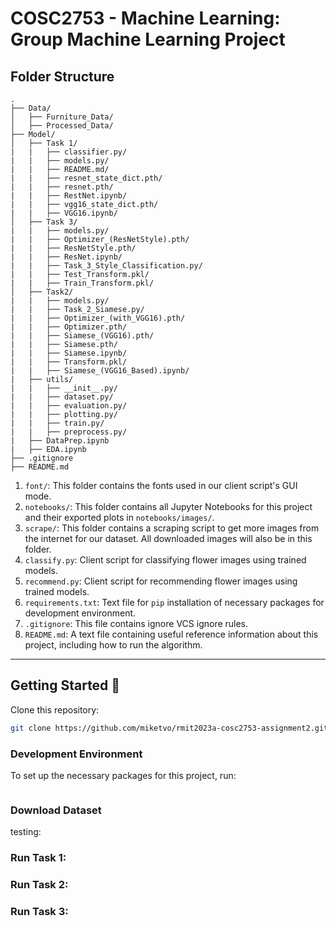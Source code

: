 # COSC2753 - Machine Learning: Group Machine Learning Project

## Folder Structure


```
.
├── Data/
│   ├── Furniture_Data/
│   ├── Processed_Data/
├── Model/
│   ├── Task 1/
|   |   ├── classifier.py/
|   |   ├── models.py/
|   |   ├── README.md/
|   |   ├── resnet_state_dict.pth/
|   |   ├── resnet.pth/
|   |   ├── RestNet.ipynb/
|   |   ├── vgg16_state_dict.pth/
|   |   ├── VGG16.ipynb/ 
│   ├── Task 3/
|   |   ├── models.py/
|   |   ├── Optimizer_(ResNetStyle).pth/
|   |   ├── ResNetStyle.pth/
|   |   ├── ResNet.ipynb/
|   |   ├── Task_3_Style_Classification.py/
|   |   ├── Test_Transform.pkl/
|   |   ├── Train_Transform.pkl/
│   ├── Task2/
|   |   ├── models.py/
|   |   ├── Task_2_Siamese.py/
|   |   ├── Optimizer_(with_VGG16).pth/
|   |   ├── Optimizer.pth/
|   |   ├── Siamese_(VGG16).pth/
|   |   ├── Siamese.pth/
|   |   ├── Siamese.ipynb/
|   |   ├── Transform.pkl/
|   |   ├── Siamese_(VGG16_Based).ipynb/
|   ├── utils/
|   |   ├── __init__.py/
|   |   ├── dataset.py/
|   |   ├── evaluation.py/
|   |   ├── plotting.py/
|   |   ├── train.py/
|   |   ├── preprocess.py/
|   ├── DataPrep.ipynb
|   ├── EDA.ipynb
├── .gitignore
├── README.md
```

1. `font/`: This folder contains the fonts used in our client script's GUI mode.
2. `notebooks/`: This folder contains all Jupyter Notebooks for this project and their exported plots in `notebooks/images/`.
3. `scrape/`: This folder contains a scraping script to get more images from the internet for our dataset. All downloaded images will also be in this folder.
4. `classify.py`: Client script for classifying flower images using trained models.
5. `recommend.py`: Client script for recommending flower images using trained models.
6. `requirements.txt`: Text file for `pip` installation of necessary packages for development environment.
7. `.gitignore`: This file contains ignore VCS ignore rules.
8. `README.md`: A text file containing useful reference information about this project, including how to run the algorithm.


---


## Getting Started 🚀

Clone this repository:

```bash
git clone https://github.com/miketvo/rmit2023a-cosc2753-assignment2.git
```


### Development Environment

To set up the necessary packages for this project, run:

```
```


### Download Dataset
testing:

### Run Task 1:

### Run Task 2:

### Run Task 3:
